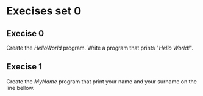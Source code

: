 # Execises set 0

## Execise 0

Create the _HelloWorld_ program.
Write a program that prints "_Hello World!_".

## Execise 1

Create the _MyName_ program that print your name and your surname on the line bellow.
